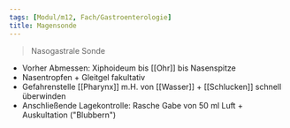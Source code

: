 ```yaml
---
tags: [Modul/m12, Fach/Gastroenterologie]
title: Magensonde
---
```

> Nasogastrale Sonde
- Vorher Abmessen: Xiphoideum bis [[Ohr]] bis Nasenspitze
- Nasentropfen + Gleitgel fakultativ
- Gefahrenstelle [[Pharynx]] m.H. von [[Wasser]] + [[Schlucken]] schnell überwinden
- Anschließende Lagekontrolle: Rasche Gabe von 50 ml Luft + Auskultation ("Blubbern")